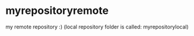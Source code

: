 # myrepositoryremote
my remote repository :)
(local repository folder is called: myrepositorylocal)
